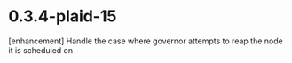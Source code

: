 # 0.3.4-plaid-15

[enhancement] Handle the case where governor attempts to reap the node it is scheduled on